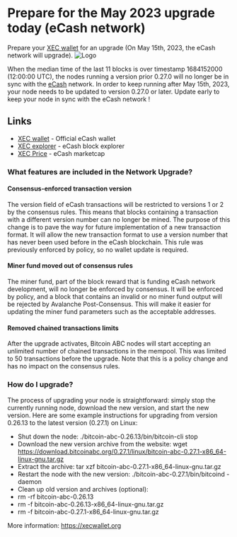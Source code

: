 # Prepare for the May 2023 upgrade today (eCash network)
Prepare your [XEC wallet](https://xecwallet.org) for an upgrade (On May 15th, 2023, the eCash network will upgrade).
![Logo](https://i.ibb.co/PWW2wLW/Logo-with-dark-blue-text.png)

When the median time of the last 11 blocks is over timestamp 1684152000 (12:00:00 UTC), the nodes running a version prior 0.27.0 will no longer be in sync with the [eCash](https://coinecash.org) network.
In order to keep running after May 15th, 2023, your node needs to be updated to version 0.27.0 or later.
Update early to keep your node in sync with the eCash network !

## Links

- [XEC wallet](https://xecwallet.org) - Official eCash wallet
- [XEC explorer](https://explorer.e.cash/) - eCash block explorer
- [XEC Price](https://coinmarketcap.com/currencies/ecash/) - eCash marketcap

### What features are included in the Network Upgrade?
#### Consensus-enforced transaction version
The version field of eCash transactions will be restricted to versions 1 or 2 by the consensus rules. This means that blocks containing a transaction with a different version number can no longer be mined. The purpose of this change is to pave the way for future implementation of a new transaction format. It will allow the new transaction format to use a version number that has never been used before in the eCash blockchain. This rule was previously enforced by policy, so no wallet update is required.

#### Miner fund moved out of consensus rules
The miner fund, part of the block reward that is funding eCash network development, will no longer be enforced by consensus. It will be enforced by policy, and a block that contains an invalid or no miner fund output will be rejected by Avalanche Post-Consensus. This will make it easier for updating the miner fund parameters such as the acceptable addresses.

#### Removed chained transactions limits
After the upgrade activates, Bitcoin ABC nodes will start accepting an unlimited number of chained transactions in the mempool. This was limited to 50 transactions before the upgrade. Note that this is a policy change and has no impact on the consensus rules.

### How do I upgrade?
The process of upgrading your node is straightforward: simply stop the currently running node, download the new version, and start the new version. Here are some example instructions for upgrading from version 0.26.13 to the latest version (0.27.1) on Linux:

- Shut down the node: ./bitcoin-abc-0.26.13/bin/bitcoin-cli stop
- Download the new version archive from the website: wget https://download.bitcoinabc.org/0.27.1/linux/bitcoin-abc-0.27.1-x86_64-linux-gnu.tar.gz
- Extract the archive: tar xzf bitcoin-abc-0.27.1-x86_64-linux-gnu.tar.gz
- Restart the node with the new version: ./bitcoin-abc-0.27.1/bin/bitcoind -daemon
- Clean up old version and archives (optional):
- rm -rf bitcoin-abc-0.26.13
- rm -f bitcoin-abc-0.26.13-x86_64-linux-gnu.tar.gz
- rm -f bitcoin-abc-0.27.1-x86_64-linux-gnu.tar.gz

More information: https://xecwallet.org
